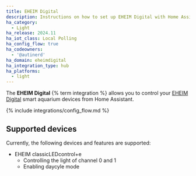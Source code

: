 ```yaml
---
title: EHEIM Digital
description: Instructions on how to set up EHEIM Digital with Home Assistant.
ha_category:
  - Light
ha_release: 2024.11
ha_iot_class: Local Polling
ha_config_flow: true
ha_codeowners:
  - '@autinerd'
ha_domain: eheimdigital
ha_integration_type: hub
ha_platforms:
  - light
---
```


The **EHEIM Digital** {% term integration %} allows you to control your [EHEIM Digital](https://eheim.com/en_GB/aquatics/eheim-digital/) smart aquarium devices from Home Assistant.

{% include integrations/config_flow.md %}

## Supported devices

Currently, the following devices and features are supported:

- EHEIM classicLEDcontrol+e
  - Controlling the light of channel 0 and 1
  - Enabling daycyle mode
